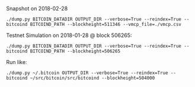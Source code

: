 Snapshot on 2018-02-28

`./dump.py BITCOIN_DATADIR OUTPUT_DIR --verbose=True --reindex=True --bitcoind BITCOIND_PATH --blockheight=511346 --vmcp_file=./vmcp.csv`

Testnet Simulation on 2018-01-28 @ block 506265:

`./dump.py BITCOIN_DATADIR OUTPUT_DIR --verbose=True --reindex=True --bitcoind BITCOIND_PATH --blockheight=506265`

Run like:

`./dump.py ~/.bitcoin OUTPUT_DIR --verbose=True --reindex=True --bitcoind ~/src/bitcoin/src/bitcoind --blockheight=504000`
